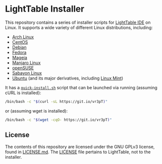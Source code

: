 # LightTable Installer
This repository contains a series of installer scripts for [LightTable IDE](http://www.lighttable.com) on Linux. It supports a wide variety of different Linux distributions, including:

* [Arch Linux](https://www.archlinux.org)
* [CentOS](https://www.centos.org/)
* [Debian](https://www.debian.org/)
* [Fedora](https://getfedora.org/)
* [Mageia](http://www.mageia.org/en/)
* [Manjaro Linux](https://manjaro.github.io/)
* [openSUSE](https://www.opensuse.org/)
* [Sabayon Linux](http://www.sabayon.org/)
* [Ubuntu](http://www.ubuntu.com/) (and its major derivatives, including [Linux Mint](https://linuxmint.com/))

It has a [`quick-install.sh`](https://github.com/fusion809/lighttable-installer/blob/master/quick-install.sh) script that can be launched via running (assuming cURL is installed):

```bash
/bin/bash -c "$(curl -sL https://git.io/vr3pT)"
```

or (assuming wget is installed):

```bash
/bin/bash -c "$(wget -cqO- https://git.io/vr3pT)"
```

## License
The contents of this repository are licensed under the GNU GPLv3 license, found in [LICENSE.md](/LICENSE.md). The [LICENSE](/LICENSE) file pertains to LightTable, not to the installer.
